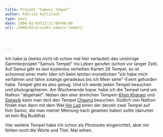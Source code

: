 ```yaml
---
title: Projekt "Samuis Tempel“
author: Patrick Kollitsch
type: post
date: 2006-02-05T21:11:00+00:00
url: /2006/02/projekt-samuis-tempel/




---
```

Ich habe ja (weiss nicht ob schon mal hier verlautet) das unsinnige Sammlerprojekt "Samuis Tempel" ins Leben gerufen (schon vor langer Zeit). Auf Samui gibt es laut kostenlos verteilten Karten 28 Tempel, es ist schonmal einer mehr (den ich beim letzten monatlichen "ich habe mich verfahren und fahre solange geradeaus bis ich Meer sehe"-Event gefunden habe. Tempel gibt es also genug. Und ich werde jeden Tempel besuchen und photographieren. Am Wochenende bspw. habe ich die Tempel rund um Nathon "abgehakt". Neben den eher ärmlichen Tempeln [Khon Kharam][1] und [Sietavib][2] kann man dort den Tempel [Chaeng][3] besuchen. Südlich von Nathon findet man dann mit dem Wat [Hin Lad][4] einen der derzeit zwei Tempel auf Koh Samui, die man meiner Meinung nach gesehen haben sollte (darunter ist kein Big Buddha). 

Vier weitere Tempel habe ich schon als Photosets eingerichtet, aber mir fehlen noch die Worte und Titel. Mal sehen.

 [1]: http://www.flickr.com/photos/schreibblogade/sets/72057594059912723/
 [2]: http://www.flickr.com/photos/schreibblogade/sets/72057594059904367/
 [3]: http://www.flickr.com/photos/schreibblogade/sets/72057594059909803/
 [4]: http://www.flickr.com/photos/schreibblogade/sets/72057594059920652/

